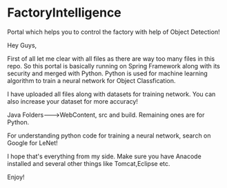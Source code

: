 # FactoryIntelligence
Portal which helps you to control the factory with help of Object Detection!

Hey Guys,

First of all let me clear with all files as there are way too many files in this repo.
So this portal is basically running on Spring Framework along with its security and merged with Python.
Python is used for machine learning algorithm to train a neural network for Object Classfication.

I have uploaded all files along with datasets for training network. You can also increase your dataset for more accuracy!

Java Folders--->WebContent, src and build.
Remaining ones are for Python.

For understanding python code for training a neural network, search on Google for LeNet!

I hope that's everything from my side.
Make sure you have Anacode installed and several other things like Tomcat,Eclipse etc.

Enjoy!
